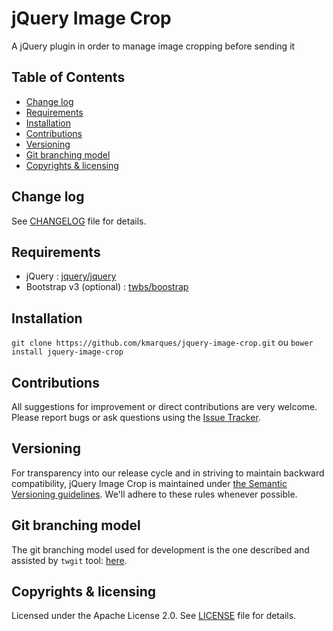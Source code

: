 # jQuery Image Crop
A jQuery plugin in order to manage image cropping before sending it

## Table of Contents
  * [Change log](#change-log)
  * [Requirements](#requirements)
  * [Installation](#installation)
  * [Contributions](#contributions)
  * [Versioning](#versioning)
  * [Git branching model](#git-branching-model)
  * [Copyrights & licensing](#copyrights--licensing)


## Change log
See [CHANGELOG](CHANGELOG.md) file for details.


## Requirements
 * jQuery : [jquery/jquery](https://github.com/jquery/jquery)
 * Bootstrap v3 (optional) : [twbs/boostrap](https://github.com/twbs/bootstrap)


## Installation
 `git clone https://github.com/kmarques/jquery-image-crop.git`
 ou
 `bower install jquery-image-crop`


## Contributions
All suggestions for improvement or direct contributions are very welcome.
Please report bugs or ask questions using the [Issue Tracker](https://github.com/kmarques/jquery-list-draggable/issues).


## Versioning
For transparency into our release cycle and in striving to maintain backward compatibility,
jQuery Image Crop is maintained under [the Semantic Versioning guidelines](http://semver.org/).
We'll adhere to these rules whenever possible.


## Git branching model
The git branching model used for development is the one described and assisted by `twgit` tool: [here](https://github.com/Twenga/twgit).


## Copyrights & licensing
Licensed under the Apache License 2.0.
See [LICENSE](LICENSE) file for details.